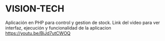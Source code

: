 # VISION-TECH
Aplicación en PHP para control y gestion de stock.
Link del video para ver interfaz, ejecución y funcionalidad de la aplicacion  https://youtu.be/BiJd7utCWOQ
